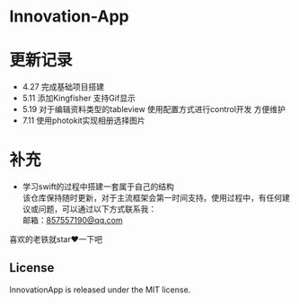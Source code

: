 # Innovation-App  
  
# 更新记录
- 4.27  完成基础项目搭建  
- 5.11  添加Kingfisher 支持Gif显示  
- 5.19  对于编辑资料类型的tableview 使用配置方式进行control开发 方便维护  
- 7.11  使用photokit实现相册选择图片  

# 补充
- 学习swift的过程中搭建一套属于自己的结构  
该仓库保持随时更新，对于主流框架会第一时间支持。使用过程中，有任何建议或问题，可以通过以下方式联系我：</br>
邮箱：857557190@qq.com </br>

喜欢的老铁就star❤️一下吧

## License

InnovationApp  is released under the MIT license.
